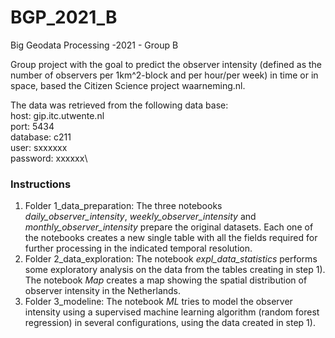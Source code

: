 # BGP_2021_B
Big Geodata Processing -2021 - Group B

Group project with the goal to predict the observer intensity (defined as the number of observers per 1km^2-block and per hour/per week) in time or in space, based the Citizen Science project waarneming.nl.

The data was retrieved from the following data base: \
host: gip.itc.utwente.nl\
port: 5434\
database: c211\
user: sxxxxxx\
password: xxxxxx\

### Instructions
1. Folder 1_data_preparation: The three notebooks *daily_observer_intensity*, *weekly_observer_intensity* and *monthly_observer_intensity* prepare the original datasets. Each one of the notebooks creates a new single table with all the fields required for further processing in the indicated temporal resolution.
2. Folder 2_data_exploration: The notebook *expl_data_statistics* performs some exploratory analysis on the data from the tables creating in step 1). The notebook *Map* creates a map showing the spatial distribution of observer intensity in the Netherlands.
3. Folder 3_modeline: The notebook *ML* tries to model the observer intensity using a supervised machine learning algorithm (random forest regression) in several configurations, using the data created in step 1).

